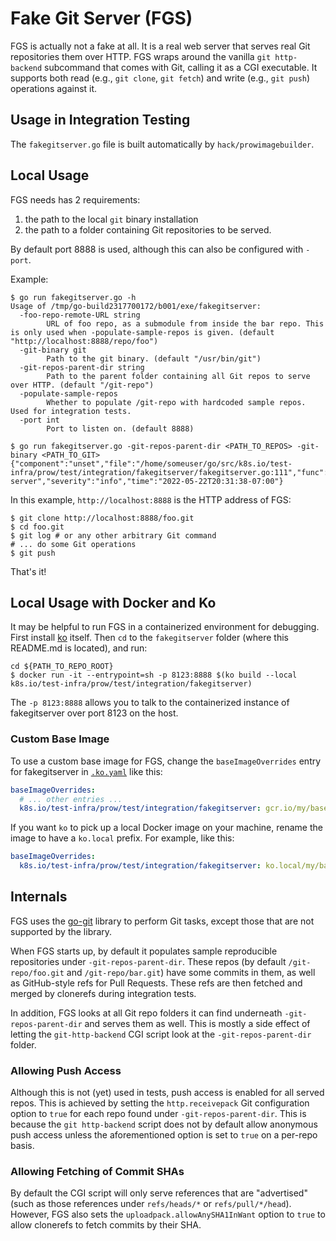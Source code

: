 # Fake Git Server (FGS)

FGS is actually not a fake at all. It is a real web server that serves real Git
repositories them over HTTP. FGS wraps around the vanilla `git http-backend`
subcommand that comes with Git, calling it as a CGI executable. It supports both
read (e.g., `git clone`, `git fetch`) and write (e.g., `git push`) operations
against it.

## Usage in Integration Testing

The `fakegitserver.go` file is built automatically by `hack/prowimagebuilder`.

## Local Usage

FGS needs has 2 requirements:

1. the path to the local `git` binary installation
2. the path to a folder containing Git repositories to be served.

By default port 8888 is used, although this can also be configured with `-port`.

Example:

```shell
$ go run fakegitserver.go -h
Usage of /tmp/go-build2317700172/b001/exe/fakegitserver:
  -foo-repo-remote-URL string
        URL of foo repo, as a submodule from inside the bar repo. This is only used when -populate-sample-repos is given. (default "http://localhost:8888/repo/foo")
  -git-binary git
        Path to the git binary. (default "/usr/bin/git")
  -git-repos-parent-dir string
        Path to the parent folder containing all Git repos to serve over HTTP. (default "/git-repo")
  -populate-sample-repos
        Whether to populate /git-repo with hardcoded sample repos. Used for integration tests.
  -port int
        Port to listen on. (default 8888)

$ go run fakegitserver.go -git-repos-parent-dir <PATH_TO_REPOS> -git-binary <PATH_TO_GIT>
{"component":"unset","file":"/home/someuser/go/src/k8s.io/test-infra/prow/test/integration/fakegitserver/fakegitserver.go:111","func":"main.main","level":"info","msg":"Start server","severity":"info","time":"2022-05-22T20:31:38-07:00"}
```

In this example, `http://localhost:8888` is the HTTP address of FGS:

```shell
$ git clone http://localhost:8888/foo.git
$ cd foo.git
$ git log # or any other arbitrary Git command
# ... do some Git operations
$ git push
```

That's it!

## Local Usage with Docker and Ko

It may be helpful to run FGS in a containerized environment for debugging. First
install [ko](https://github.com/google/ko#Kubernetes-Integration) itself. Then
`cd` to the `fakegitserver` folder (where this README.md is located), and run:

```shell
cd ${PATH_TO_REPO_ROOT}
$ docker run -it --entrypoint=sh -p 8123:8888 $(ko build --local k8s.io/test-infra/prow/test/integration/fakegitserver)
```

The `-p 8123:8888` allows you to talk to the containerized instance of
fakegitserver over port 8123 on the host.

### Custom Base Image

To use a custom base image for FGS, change the `baseImageOverrides` entry for
fakegitserver in [`.ko.yaml`](../../../../.ko.yaml) like this:

```yaml
baseImageOverrides:
  # ... other entries ...
  k8s.io/test-infra/prow/test/integration/fakegitserver: gcr.io/my/base/image:tag
```

If you want `ko` to pick up a local Docker image on your machine, rename the
image to have a `ko.local` prefix. For example, like this:

```yaml
baseImageOverrides:
  k8s.io/test-infra/prow/test/integration/fakegitserver: ko.local/my/base/image:tag
```

## Internals

FGS uses the [go-git](https://github.com/go-git/go-git) library to perform Git
tasks, except those that are not supported by the library.

When FGS starts up, by default it populates sample reproducible repositories
under `-git-repos-parent-dir`. These repos (by default `/git-repo/foo.git` and
`/git-repo/bar.git`) have some commits in them, as well as GitHub-style refs for
Pull Requests. These refs are then fetched and merged by clonerefs during
integration tests.

In addition, FGS looks at all Git repo folders it can find underneath
`-git-repos-parent-dir` and serves them as well. This is mostly a side effect of
letting the `git-http-backend` CGI script look at the `-git-repos-parent-dir`
folder.

### Allowing Push Access

Although this is not (yet) used in tests, push access is enabled for all served
repos. This is achieved by setting the `http.receivepack` Git configuration
option to `true` for each repo found under `-git-repos-parent-dir`. This is
because the `git http-backend` script does not by default allow anonymous push
access unless the aforementioned option is set to `true` on a per-repo basis.

### Allowing Fetching of Commit SHAs

By default the CGI script will only serve references that are "advertised" (such
as those references under `refs/heads/*` or `refs/pull/*/head`). However, FGS
also sets the `uploadpack.allowAnySHA1InWant` option to `true` to allow
clonerefs to fetch commits by their SHA.
